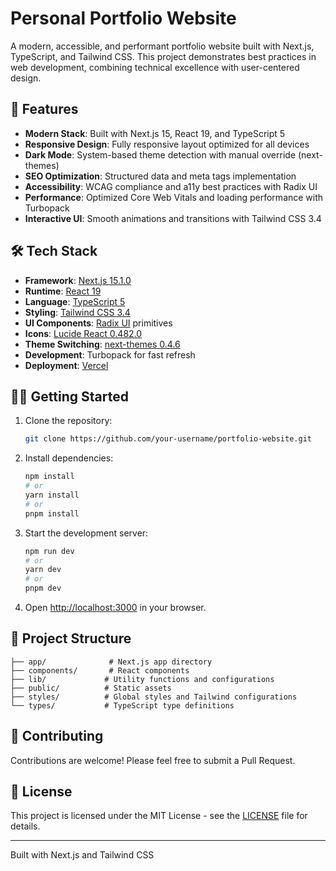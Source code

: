 # Personal Portfolio Website

A modern, accessible, and performant portfolio website built with Next.js, TypeScript, and Tailwind CSS. This project demonstrates best practices in web development, combining technical excellence with user-centered design.

## 🚀 Features

- **Modern Stack**: Built with Next.js 15, React 19, and TypeScript 5
- **Responsive Design**: Fully responsive layout optimized for all devices
- **Dark Mode**: System-based theme detection with manual override (next-themes)
- **SEO Optimization**: Structured data and meta tags implementation
- **Accessibility**: WCAG compliance and a11y best practices with Radix UI
- **Performance**: Optimized Core Web Vitals and loading performance with Turbopack
- **Interactive UI**: Smooth animations and transitions with Tailwind CSS 3.4

## 🛠️ Tech Stack

- **Framework**: [Next.js 15.1.0](https://nextjs.org/)
- **Runtime**: [React 19](https://react.dev/)
- **Language**: [TypeScript 5](https://www.typescriptlang.org/)
- **Styling**: [Tailwind CSS 3.4](https://tailwindcss.com/)
- **UI Components**: [Radix UI](https://www.radix-ui.com/) primitives
- **Icons**: [Lucide React 0.482.0](https://lucide.dev/)
- **Theme Switching**: [next-themes 0.4.6](https://github.com/pacocoursey/next-themes)
- **Development**: Turbopack for fast refresh
- **Deployment**: [Vercel](https://vercel.com)

## 🏃‍♂️ Getting Started

1. Clone the repository:
   ```bash
   git clone https://github.com/your-username/portfolio-website.git
   ```

2. Install dependencies:
   ```bash
   npm install
   # or
   yarn install
   # or
   pnpm install
   ```

3. Start the development server:
   ```bash
   npm run dev
   # or
   yarn dev
   # or
   pnpm dev
   ```

4. Open [http://localhost:3000](http://localhost:3000) in your browser.

## 📝 Project Structure

```
├── app/              # Next.js app directory
├── components/       # React components
├── lib/             # Utility functions and configurations
├── public/          # Static assets
├── styles/          # Global styles and Tailwind configurations
└── types/           # TypeScript type definitions
```

## 🤝 Contributing

Contributions are welcome! Please feel free to submit a Pull Request.

## 📄 License

This project is licensed under the MIT License - see the [LICENSE](LICENSE) file for details.

---

Built with Next.js and Tailwind CSS
